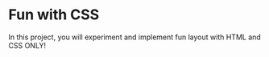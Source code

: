 # Fun with CSS

In this project, you will experiment and implement fun layout with HTML and CSS ONLY!
